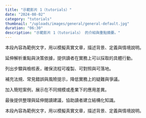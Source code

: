 ```yaml
---
title: "示範影片 1（tutorials）"
date: "2024-08-02"
category: "tutorials"
thumbnail: "/uploads/images/general/general-default.jpg"
duration: "06:30"
description: "示範影片 1（tutorials） 的介紹與重點摘要。"
---
```


本段內容為範例文字，用以模擬真實文章，描述背景、定義與情境說明。

延伸解析重點與決策依據，提供讀者在實務上可以採取的具體行動。

列出步驟與檢核表，確保流程可複製、可對照與可落地。

補充法規、常見錯誤與風險提示，降低實務上的疑難與爭議。

加入簡短案例，展示在不同規模或產業下的應用差異。

最後提供整理與延伸閱讀建議，協助讀者建立結構化知識。

本段內容為範例文字，用以模擬真實文章，描述背景、定義與情境說明。

